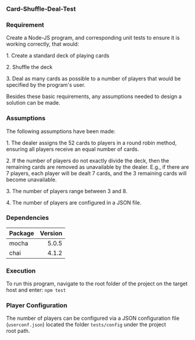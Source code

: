### Card-Shuffle-Deal-Test

### Requirement
Create a Node-JS program, and corresponding unit tests to ensure it is  
working correctly, that would:  
<p>1. Create a standard deck of playing cards</p>
<p>2. Shuffle the deck</p>
<p>3. Deal as many cards as possible to a number of players that would be  
specified by the program's user.</p>
  
Besides these basic requirements, any assumptions needed to design a  
solution can be made.  
  
### Assumptions
The following assumptions have been made:  
<p>1. The dealer assigns the 52 cards to players in a round robin method,  
ensuring all players receive an equal number of cards.</p>
<p>2. If the number of players do not exactly divide the deck, then the  
remaining cards are removed as unavailable by the dealer. E.g., if  
there are 7 players, each player will be dealt 7 cards, and the 3  
remaining cards will become unavailable.</p>
<p>3. The number of players range between 3 and 8.</p>
<p>4. The number of players are configured in a JSON file.</p>

### Dependencies
  
| Package         | Version |  
|:--------------- | -------:|  
| mocha           | 5.0.5   |  
| chai            | 4.1.2   |  
  
### Execution
To run this program, navigate to the root folder of the project on the target  
host and enter: ```npm test```
  
### Player Configuration
The number of players can be configured via a JSON configuration file  
(`userconf.json`) located the folder `tests/config` under the project  
root path.  
